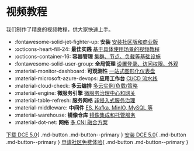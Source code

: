 # 视频教程

我们制作了精良的视频教程，供大家快速上手。

<div class="grid cards" markdown>

- :fontawesome-solid-jet-fighter-up: **安装** [安装社区版和商业版](install.md)
- :octicons-heart-fill-24: **最佳实践** [基于具体使用场景的视频教程](use-cases.md)
- :octicons-container-16: **容器管理** [集群、节点、负载等基础设施](kpanda.md)
- :fontawesome-solid-user-group: **全局管理** [设置登录、访问权限、外观](ghippo.md)
- :material-monitor-dashboard: **可观测性** [一站式图形化仪表盘](insight.md)
- :material-microsoft-azure-devops: **应用工作台** [CI/CD 流水线](amamba.md)
- :material-cloud-check: **多云编排** [多云实例/负载/策略](kairship.md)
- :material-engine: **微服务引擎** [微服务治理中心和网关](skoala.md)
- :material-table-refresh: **服务网格** [非侵入式服务治理](mspider.md)
- :material-middleware: **中间件** [ES, Kafka, MinIO, MySQL 等](mcamel.md)
- :material-warehouse: **镜像仓库** [镜像集成和托管服务](kangaroo.md)
- :material-dot-net: **网络** [多 CNI 融合方案](network.md)

</div>

[下载 DCE 5.0](../download/dce5.md){ .md-button .md-button--primary }
[安装 DCE 5.0](../install/intro.md){ .md-button .md-button--primary }
[申请社区免费体验](../dce/license0.md){ .md-button .md-button--primary }
